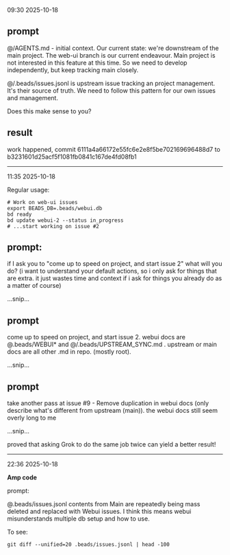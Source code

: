 09:30 2025-10-18

## prompt
@/AGENTS.md - initial context. Our current state: we're downstream of the main project. The web-ui branch is our current endeavour. Main project is not interested in this feature at this time. So we need to develop independently, but keep tracking main closely.

@/.beads/issues.jsonl is upstream issue tracking an project management. It's their source of truth. We need to follow this pattern for our own issues and management.

Does this make sense to you?

## result

work happened, commit 6111a4a66172e55fc6e2e8f5be702169696488d7 to b3231601d25acf5f1081fb0841c167de4fd08fb1

-----

11:35 2025-10-18

Regular usage:

```
# Work on web-ui issues
export BEADS_DB=.beads/webui.db
bd ready
bd update webui-2 --status in_progress
# ...start working on issue #2 
```

## prompt:

if I ask you to "come up to speed on project, and start issue 2" what will you do?
(i want to understand your default actions, so i only ask for things that are extra. it just wastes time and context if i ask for things you already do as a matter of course)

...snip...

## prompt

come up to speed on project, and start issue 2.
webui docs are @.beads/WEBUI* and @/.beads/UPSTREAM_SYNC.md . 
upstream or main docs are all other .md in repo. (mostly root).

...snip...

## prompt

take another pass at issue #9 - Remove duplication in webui docs (only describe what's different from upstream (main)). the webui docs still seem overly long to me

...snip...

proved that asking Grok to do the same job twice can yield a better result!


----

22:36 2025-10-18

**Amp code**

prompt:

@.beads/issues.jsonl contents from Main are repeatedly being mass deleted and replaced with Webui issues. I think this means webui misunderstands multiple db setup and how to use.

To see:
```
git diff --unified=20 .beads/issues.jsonl | head -100
```
